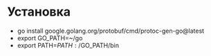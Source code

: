 # Установка 
- go install google.golang.org/protobuf/cmd/protoc-gen-go@latest
- export GO_PATH=~/go
- export PATH=$PATH:/$GO_PATH/bin